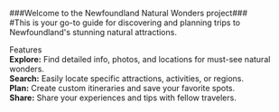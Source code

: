 ###Welcome to the Newfoundland Natural Wonders project###
<br>
#This is your go-to guide for discovering and planning trips to Newfoundland's stunning natural attractions.

Features
<br>
**Explore:** Find detailed info, photos, and locations for must-see natural wonders.
<br>
**Search:** Easily locate specific attractions, activities, or regions.
<br>
**Plan:** Create custom itineraries and save your favorite spots.
<br>
**Share:** Share your experiences and tips with fellow travelers.
